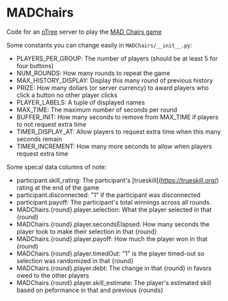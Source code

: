 # MADChairs
Code for an [oTree](https://otree.readthedocs.io/en/latest/index.html) server to play the [MAD Chairs game](https://arxiv.org/abs/2503.20986)

Some constants you can change easily in `MADChairs/__init__.py`:
* PLAYERS_PER_GROUP: The number of players (should be at least 5 for four buttons)
* NUM_ROUNDS: How many rounds to repeat the game
* MAX_HISTORY_DISPLAY: Display this many round of previous history 
* PRIZE: How many dollars (or server currency) to award players who click a button no other player clicks
* PLAYER_LABELS: A tuple of displayed names
* MAX_TIME: The maximum number of seconds per round
* BUFFER_INIT: How many seconds to remove from MAX_TIME if players to not request extra time
* TIMER_DISPLAY_AT: Allow players to request extra time when this many seconds remain
* TIMER_INCREMENT: How many more seconds to allow when players request extra time

Some specal data columns of note:
* participant.skill_rating: The participant's [trueskill[(https://trueskill.org/) rating at the end of the game
* participant.disconnected: "1" if the participant was disconnected
* participant.payoff: The participant's total winnings across all rounds.
* MADChairs.{round}.player.selection: What the player selected in that {round}
* MADChairs.{round}.player.secondsElapsed: How many seconds the player took to make their selection in that {round}
* MADChairs.{round}.player.payoff: How much the player won in that {round}
* MADChairs.{round}.player.timedOut: "1" is the player timed-out so selection was randomized in that {round}
* MADChairs.{round}.player.debt: The change in that {round} in favors owed to the other players
* MADChairs.{round}.player.skill_estimate: The player's estimated skill based on peformance in that and previous {rounds}
